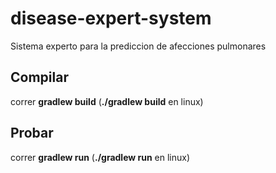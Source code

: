 # disease-expert-system
Sistema experto para la prediccion de afecciones pulmonares

## Compilar
correr __gradlew build__ (__./gradlew build__ en linux)

## Probar
correr __gradlew run__ (__./gradlew run__ en linux)

